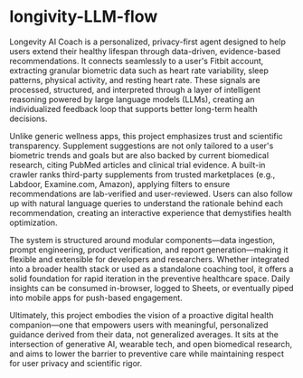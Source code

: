 # longivity-LLM-flow
Longevity AI Coach is a personalized, privacy-first agent designed to help users extend their healthy lifespan through data-driven, evidence-based recommendations. It connects seamlessly to a user's Fitbit account, extracting granular biometric data such as heart rate variability, sleep patterns, physical activity, and resting heart rate. These signals are processed, structured, and interpreted through a layer of intelligent reasoning powered by large language models (LLMs), creating an individualized feedback loop that supports better long-term health decisions.

Unlike generic wellness apps, this project emphasizes trust and scientific transparency. Supplement suggestions are not only tailored to a user's biometric trends and goals but are also backed by current biomedical research, citing PubMed articles and clinical trial evidence. A built-in crawler ranks third-party supplements from trusted marketplaces (e.g., Labdoor, Examine.com, Amazon), applying filters to ensure recommendations are lab-verified and user-reviewed. Users can also follow up with natural language queries to understand the rationale behind each recommendation, creating an interactive experience that demystifies health optimization.

The system is structured around modular components—data ingestion, prompt engineering, product verification, and report generation—making it flexible and extensible for developers and researchers. Whether integrated into a broader health stack or used as a standalone coaching tool, it offers a solid foundation for rapid iteration in the preventive healthcare space. Daily insights can be consumed in-browser, logged to Sheets, or eventually piped into mobile apps for push-based engagement.

Ultimately, this project embodies the vision of a proactive digital health companion—one that empowers users with meaningful, personalized guidance derived from their data, not generalized averages. It sits at the intersection of generative AI, wearable tech, and open biomedical research, and aims to lower the barrier to preventive care while maintaining respect for user privacy and scientific rigor.
